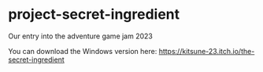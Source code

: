 # project-secret-ingredient
Our entry into the adventure game jam 2023

You can download the Windows version here: https://kitsune-23.itch.io/the-secret-ingredient
